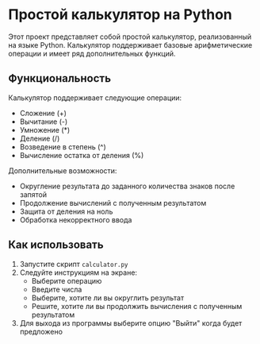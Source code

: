 # Простой калькулятор на Python

Этот проект представляет собой простой калькулятор, реализованный на языке Python. Калькулятор поддерживает базовые арифметические операции и имеет ряд дополнительных функций.

## Функциональность

Калькулятор поддерживает следующие операции:
- Сложение (+)
- Вычитание (-)
- Умножение (*)
- Деление (/)
- Возведение в степень (^)
- Вычисление остатка от деления (%)

Дополнительные возможности:
- Округление результата до заданного количества знаков после запятой
- Продолжение вычислений с полученным результатом
- Защита от деления на ноль
- Обработка некорректного ввода

## Как использовать

1. Запустите скрипт `calculator.py`
2. Следуйте инструкциям на экране:
   - Выберите операцию
   - Введите числа
   - Выберите, хотите ли вы округлить результат
   - Решите, хотите ли вы продолжить вычисления с полученным результатом
3. Для выхода из программы выберите опцию "Выйти" когда будет предложено
